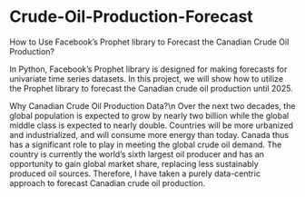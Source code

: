 # Crude-Oil-Production-Forecast

How to Use Facebook’s Prophet library to Forecast the Canadian Crude Oil Production?

In Python, Facebook’s Prophet library is designed for making forecasts for univariate time series datasets. 
In this project, we will show how to utilize the Prophet library to forecast the Canadian crude oil production until 2025.

Why Canadian Crude Oil Production Data?\n
Over the next two decades, the global population is expected to grow by nearly two billion while the global middle class is expected to nearly double. 
Countries will be more urbanized and industrialized, and will consume more energy than today. 
Canada thus has a significant role to play in meeting the global crude oil demand. 
The country is currently the world’s sixth largest oil producer and has an opportunity to gain global market share, replacing less sustainably produced oil sources. 
Therefore, I have taken a purely data-centric approach to forecast Canadian crude oil production.
